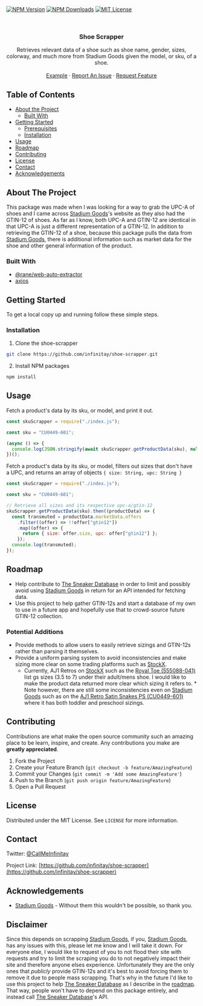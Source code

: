 <!--
*** Thanks for checking out this README Template. If you have a suggestion that would
*** make this better, please fork the shoe-scrapper and create a pull request or simply open
*** an issue with the tag "enhancement".
*** Thanks again! Now go create something AMAZING! :D
***
***
***
*** To avoid retyping too much info. Do a search and replace for the following:
*** infinitay, shoe-scrapper, CallMeInfinitay, email
-->

<!-- PROJECT SHIELDS -->
<!--
*** I'm using markdown "reference style" links for readability.
*** Reference links are enclosed in brackets [ ] instead of parentheses ( ).
*** See the bottom of this document for the declaration of the reference variables
*** for contributors-url, forks-url, etc. This is an optional, concise syntax you may use.
*** https://www.markdownguide.org/basic-syntax/#reference-style-links
-->

[![NPM Version][npm-version-shield]][npm-url]
[![NPM Downloads][npm-downloads-shield]][npm-url]
[![MIT License][license-shield]][license-url]

<!-- [![Contributors][contributors-shield]][contributors-url]
<!-- [![Forks][forks-shield]][forks-url]
[![Stargazers][stars-shield]][stars-url]
[![Issues][issues-shield]][issues-url] -->

<!-- PROJECT LOGO -->
<br />
<p align="center">
  <h3 align="center">Shoe Scrapper</h3>

  <p align="center">
    Retrieves relevant data of a shoe such as shoe name, gender, sizes, colorway, and much more from Stadium Goods given the model, or sku, of a shoe.
    <br />
    <!-- <a href="https://github.com/infinitay/shoe-scrapper"><strong>Explore the docs »</strong></a>
    <br /> -->
    <br />
    <a href="https://github.com/Infinitay/shoe-scrapper/blob/master/sku-scrapper.js">Example</a>
    ·
    <a href="https://github.com/infinitay/shoe-scrapper/issues">Report An Issue</a>
    ·
    <a href="https://github.com/infinitay/shoe-scrapper/issues">Request Feature</a>
  </p>
</p>

<!-- TABLE OF CONTENTS -->

## Table of Contents

- [About the Project](#about-the-project)
  - [Built With](#built-with)
- [Getting Started](#getting-started)
  - [Prerequisites](#prerequisites)
  - [Installation](#installation)
- [Usage](#usage)
- [Roadmap](#roadmap)
- [Contributing](#contributing)
- [License](#license)
- [Contact](#contact)
- [Acknowledgements](#acknowledgements)

<!-- ABOUT THE PROJECT -->

## About The Project

This package was made when I was looking for a way to grab the UPC-A of shoes and I came across [Stadium Goods](https://www.stadiumgoods.com/)'s website as they also had the GTIN-12 of shoes. As far as I know, both UPC-A and GTIN-12 are identical in that UPC-A is just a different representation of a GTIN-12. In addition to retrieving the GTIN-12 of a shoe, because this package pulls the data from [Stadium Goods](https://www.stadiumgoods.com/), there is additional information such as market data for the shoe and other general information of the product.

### Built With

- [@rane/web-auto-extractor](https://www.npmjs.com/package/@rane/web-auto-extractor)
- [axios](https://www.npmjs.com/package/axios)

<!-- GETTING STARTED -->

## Getting Started

To get a local copy up and running follow these simple steps.

### Installation

1. Clone the shoe-scrapper

```sh
git clone https://github.com/infinitay/shoe-scrapper.git
```

2. Install NPM packages

```sh
npm install
```

<!-- USAGE EXAMPLES -->

## Usage

Fetch a product's data by its sku, or model, and print it out.

```js
const skuScrapper = require("./index.js");

const sku = "CU0449-601";

(async () => {
  console.log(JSON.stringify(await skuScrapper.getProductData(sku), null, 4));
})();
```

Fetch a product's data by its sku, or model, filters out sizes that don't have a UPC, and returns an array of objects `{ size: String, upc: String }`

```js
const skuScrapper = require("./index.js");

const sku = "CU0449-601";

// Retrieve all sizes and its respective upc-a/gtin-12
skuScrapper.getProductData(sku).then((productData) => {
  const transmuted = productData.marketData.offers
    .filter((offer) => !!offer["gtin12"])
    .map((offer) => {
      return { size: offer.size, upc: offer["gtin12"] };
    });
  console.log(transmuted);
});
```

<!-- ROADMAP -->

## Roadmap

- Help contribute to [The Sneaker Database](https://thesneakerdatabase.com/) in order to limit and possibly avoid using [Stadium Goods](https://www.stadiumgoods.com/) in return for an API intended for fetching data.
- Use this project to help gather GTIN-12s and start a database of my own to use in a future app and hopefully use that to crowd-source future GTIN-12 collection.

### Potential Additions

- Provide methods to allow users to easily retrieve sizings and GTIN-12s rather than parsing it themselves.
- Provide a uniform parsing system to avoid inconsistencies and make sizing more clear on some trading platforms such as [StockX](https://stockx.com/).
  - Currently, AJ1 Retros on [StockX](https://stockx.com/) such as the [Royal Toe (555088-041)](https://stockx.com/air-jordan-1-retro-high-black-game-royal) list gs sizes (3.5 to 7) under their adult/mens shoe. I would like to make the product data returned more clear which sizing it refers to. \* Note however, there are still some inconsistencies even on [Stadium Goods](https://www.stadiumgoods.com/) such as on the [AJ1 Retro Satin Snakes PS (CU0449-601)](https://www.stadiumgoods.com/air-jordan-1-high-retro-ps-satin-snake-cu0449-601) where it has both toddler and preschool sizings.

<!-- CONTRIBUTING -->

## Contributing

Contributions are what make the open source community such an amazing place to be learn, inspire, and create. Any contributions you make are **greatly appreciated**.

1. Fork the Project
2. Create your Feature Branch (`git checkout -b feature/AmazingFeature`)
3. Commit your Changes (`git commit -m 'Add some AmazingFeature'`)
4. Push to the Branch (`git push origin feature/AmazingFeature`)
5. Open a Pull Request

<!-- LICENSE -->

## License

Distributed under the MIT License. See `LICENSE` for more information.

<!-- CONTACT -->

## Contact

Twitter: [@CallMeInfinitay](https://twitter.com/CallMeInfinitay)

Project Link: [https://github.com/infinitay/shoe-scrapper](https://github.com/infinitay/shoe-scrapper)

<!-- ACKNOWLEDGEMENTS -->

## Acknowledgements

- [Stadium Goods](https://www.stadiumgoods.com/) - Without them this wouldn't be possible, so thank you.

## Disclaimer

Since this depends on scrapping [Stadium Goods](https://www.stadiumgoods.com/), if you, [Stadium Goods](https://www.stadiumgoods.com/), has any issues with this, please let me know and I will take it down. For everyone else, I would like to request of you to not flood their site with requests and try to limit the scraping you do to not negatively impact their site and therefore anyone elses experience. Unfortunately they are the only ones that _publicly_ provide GTIN-12s and it's best to avoid forcing them to remove it due to people mass scrapping. That's why in the future I'd like to use this project to help [The Sneaker Database](https://thesneakerdatabase.com/) as I describe in the [roadmap](#roadmap). That way, people won't have to depend on this package entirely, and instead call [The Sneaker Database](https://thesneakerdatabase.com/)'s API.

<!-- MARKDOWN LINKS & IMAGES -->
<!-- https://www.markdownguide.org/basic-syntax/#reference-style-links -->

[contributors-shield]: https://img.shields.io/github/contributors/infinitay/shoe-scrapper.svg?style=flat-square
[contributors-url]: https://github.com/Infinitay/shoe-scrapper/graphs/contributors
[forks-shield]: https://img.shields.io/github/forks/infinitay/shoe-scrapper.svg?style=flat-square
[forks-url]: https://github.com/Infinitay/shoe-scrapper/network/members
[stars-shield]: https://img.shields.io/github/stars/infinitay/shoe-scrapper.svg?style=flat-square
[stars-url]: https://github.com/Infinitay/shoe-scrapper/Best-README-Template/stargazers
[issues-shield]: https://img.shields.io/github/issues/infinitay/shoe-scrapper.svg?style=flat-square
[issues-url]: https://github.com/Infinitay/shoe-scrapper/issues
[license-shield]: https://img.shields.io/github/license/infinitay/shoe-scrapper.svg?style=flat-square
[license-url]: http://vjpr.mit-license.org
[npm-url]: https://npmjs.org/package/shoe-scrapper
[npm-version-shield]: https://img.shields.io/npm/v/shoe-scrapper.svg?style=flat-square
[npm-downloads-shield]: https://img.shields.io/npm/dt/shoe-scrapper?style=flat-square
